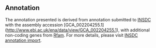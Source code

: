 
Annotation
----------

The annotation presented is derived from annotation submitted to
[INSDC](http://www.insdc.org) with the assembly accession [GCA\_002204255.1]
(http://www.ebi.ac.uk/ena/data/view/GCA_002204255.1),
with additional non-coding genes from
[Rfam](http://rfam.xfam.org/). For more details, please visit [INSDC
annotation import](http://ensemblgenomes.org/info/data/insdc_annotation).
